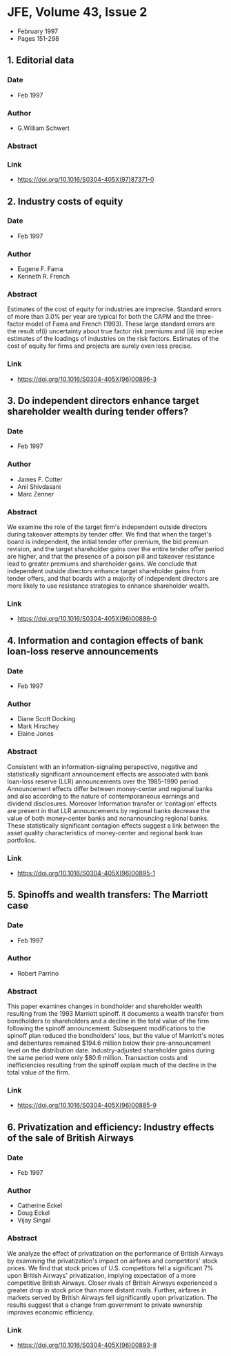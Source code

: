 # JFE, Volume 43, Issue 2
- February 1997
- Pages 151-298

## 1. Editorial data
### Date
- Feb 1997
### Author
- G.William Schwert
### Abstract

### Link
- https://doi.org/10.1016/S0304-405X(97)87371-0

## 2. Industry costs of equity
### Date
- Feb 1997
### Author
- Eugene F. Fama
- Kenneth R. French
### Abstract
Estimates of the cost of equity for industries are imprecise. Standard errors of more than 3.0% per year are typical for both the CAPM and the three-factor model of Fama and French (1993). These large standard errors are the result of(i) uncertainty about true factor risk premiums and (ii) imp ecise estimates of the loadings of industries on the risk factors. Estimates of the cost of equity for firms and projects are surely even less precise.
### Link
- https://doi.org/10.1016/S0304-405X(96)00896-3

## 3. Do independent directors enhance target shareholder wealth during tender offers?
### Date
- Feb 1997
### Author
- James F. Cotter
- Anil Shivdasani
- Marc Zenner
### Abstract
We examine the role of the target firm's independent outside directors during takeover attempts by tender offer. We find that when the target's board is independent, the initial tender offer premium, the bid premium revision, and the target shareholder gains over the entire tender offer period are higher, and that the presence of a poison pill and takeover resistance lead to greater premiums and shareholder gains. We conclude that independent outside directors enhance target shareholder gains from tender offers, and that boards with a majority of independent directors are more likely to use resistance strategies to enhance shareholder wealth.
### Link
- https://doi.org/10.1016/S0304-405X(96)00886-0

## 4. Information and contagion effects of bank loan-loss reserve announcements
### Date
- Feb 1997
### Author
- Diane Scott Docking
- Mark Hirschey
- Elaine Jones
### Abstract
Consistent with an information-signaling perspective, negative and statistically significant announcement effects are associated with bank loan-loss reserve (LLR) announcements over the 1985–1990 period. Announcement effects differ between money-center and regional banks and also according to the nature of contemporaneous earnings and dividend disclosures. Moreover Information transfer or ‘contagion’ effects are present in that LLR announcements by regional banks decrease the value of both money-center banks and nonannouncing regional banks. These statistically significant contagion effects suggest a link between the asset quality characteristics of money-center and regional bank loan portfolios.
### Link
- https://doi.org/10.1016/S0304-405X(96)00895-1

## 5. Spinoffs and wealth transfers: The Marriott case
### Date
- Feb 1997
### Author
- Robert Parrino
### Abstract
This paper examines changes in bondholder and shareholder wealth resulting from the 1993 Marriott spinoff. It documents a wealth transfer from bondholders to shareholders and a decline in the total value of the firm following the spinoff announcement. Subsequent modifications to the spinoff plan reduced the bondholders' loss, but the value of Marriott's notes and debentures remained $194.6 million below their pre-announcement level on the distribution date. Industry-adjusted shareholder gains during the same period were only $80.6 million. Transaction costs and inefficiencies resulting from the spinoff explain much of the decline in the total value of the firm.
### Link
- https://doi.org/10.1016/S0304-405X(96)00885-9

## 6. Privatization and efficiency: Industry effects of the sale of British Airways
### Date
- Feb 1997
### Author
- Catherine Eckel
- Doug Eckel
- Vijay Singal
### Abstract
We analyze the effect of privatization on the performance of British Airways by examining the privatization's impact on airfares and competitors' stock prices. We find that stock prices of U.S. competitors fell a significant 7% upon British Airways' privatization, implying expectation of a more competitive British Airways. Closer rivals of British Airways experienced a greater drop in stock price than more distant rivals. Further, airfares in markets served by British Airways fell significantly upon privatization. The results suggest that a change from government to private ownership improves economic efficiency.
### Link
- https://doi.org/10.1016/S0304-405X(96)00893-8

